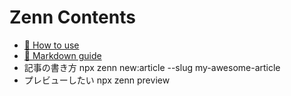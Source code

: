 # Zenn Contents

* [📘 How to use](https://zenn.dev/zenn/articles/zenn-cli-guide)
* [📘 Markdown guide](https://zenn.dev/zenn/articles/markdown-guide)
* 記事の書き方 npx zenn new:article --slug my-awesome-article
* プレビューしたい npx zenn preview
